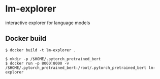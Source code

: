 # lm-explorer
interactive explorer for language models

## Docker build

```
$ docker build -t lm-explorer .

$ mkdir -p /$HOME/.pytorch_pretrained_bert
$ docker run -p 8000:8000 -v /$HOME/.pytorch_pretrained_bert:/root/.pytorch_pretrained_bert lm-explorer
```

